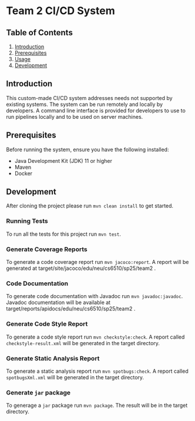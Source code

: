 # Team 2 CI/CD System

## Table of Contents
1. [Introduction](#introduction)
2. [Prerequisites](#prerequisites)
3. [Usage](#usage)
4. [Development](#development)

## Introduction

This custom-made CI/CD system addresses needs not supported by existing systems. The system can be run remotely and locally by developers. A command line interface is provided for developers to use to run pipelines locally and to be used on server machines.

## Prerequisites

Before running the system, ensure you have the following installed:
- Java Development Kit (JDK) 11 or higher
- Maven
- Docker 

## Development

After cloning the project please run `mvn clean install` to get started.

### Running Tests

To run all the tests for this project run `mvn test`. 

### Generate Coverage Reports

To generate a code coverage report run `mvn jacoco:report`. A report will be generated at target/site/jacoco/edu/neu/cs6510/sp25/team2 .

### Code Documentation

To generate code documentation with Javadoc run `mvn javadoc:javadoc`. Javadoc documentation will be available at target/reports/apidocs/edu/neu/cs6510/sp25/team2 .

### Generate Code Style Report

To generate a code style report run `mvn checkstyle:check`. A report called `checkstyle-result.xml` will be generated in the target directory.

### Generate Static Analysis Report

To generate a static analysis report run `mvn spotbugs:check`. A report called `spotbugsXml.xml` will be generated in the target directory.

### Generate `jar` package

To generage a `jar` package run `mvn package`. The result will be in the target directory.

